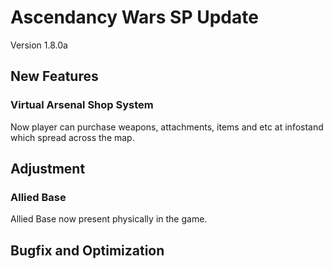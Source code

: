 # Ascendancy Wars SP Update
Version 1.8.0a

## New Features
### Virtual Arsenal Shop System
Now player can purchase weapons, attachments, items and etc at infostand which spread across the map.

## Adjustment
### Allied Base
Allied Base now present physically in the game.

## Bugfix and Optimization
